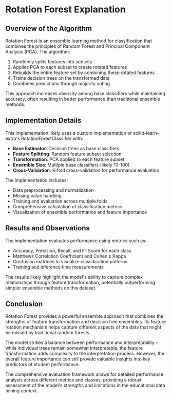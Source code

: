 # Rotation Forest Explanation

## Overview of the Algorithm

Rotation Forest is an ensemble learning method for classification that combines the principles of Random Forest and Principal Component Analysis (PCA). The algorithm:

1. Randomly splits features into subsets
2. Applies PCA to each subset to create rotated features
3. Rebuilds the entire feature set by combining these rotated features
4. Trains decision trees on the transformed data
5. Combines predictions through majority voting

This approach increases diversity among base classifiers while maintaining accuracy, often resulting in better performance than traditional ensemble methods.

## Implementation Details

This implementation likely uses a custom implementation or scikit-learn-extra's RotationForestClassifier with:

- **Base Estimator**: Decision trees as base classifiers
- **Feature Splitting**: Random feature subset selection
- **Transformation**: PCA applied to each feature subset
- **Ensemble Size**: Multiple base classifiers (likely 10-100)
- **Cross-Validation**: K-fold cross-validation for performance evaluation

The implementation includes:
- Data preprocessing and normalization
- Missing value handling
- Training and evaluation across multiple folds
- Comprehensive calculation of classification metrics
- Visualization of ensemble performance and feature importance

## Results and Observations

The implementation evaluates performance using metrics such as:
- Accuracy, Precision, Recall, and F1 Score for each class
- Matthews Correlation Coefficient and Cohen's Kappa
- Confusion matrices to visualize classification patterns
- Training and inference time measurements

The results likely highlight the model's ability to capture complex relationships through feature transformation, potentially outperforming simpler ensemble methods on this dataset.

## Conclusion

Rotation Forest provides a powerful ensemble approach that combines the strengths of feature transformation and decision tree ensembles. Its feature rotation mechanism helps capture different aspects of the data that might be missed by traditional random forests.

The model strikes a balance between performance and interpretability - while individual trees remain somewhat interpretable, the feature transformation adds complexity to the interpretation process. However, the overall feature importance can still provide valuable insights into key predictors of student performance.

The comprehensive evaluation framework allows for detailed performance analysis across different metrics and classes, providing a robust assessment of the model's strengths and limitations in the educational data mining context. 